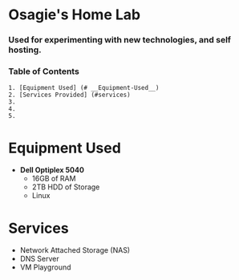 # Osagie's Home Lab

### Used for experimenting with new technologies, and self hosting.

### __Table of Contents__

	1. [Equipment Used] (# __Equipment-Used__)
	2. [Services Provided] (#services)
	3.
	4.
	5.

# __Equipment Used__

- __Dell Optiplex 5040__ 
	- 16GB of RAM
	- 2TB HDD of Storage
	- Linux

# Services 

- Network Attached Storage (NAS)
- DNS Server
- VM Playground
